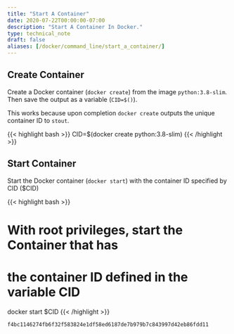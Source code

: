```yaml
---
title: "Start A Container"
date: 2020-07-22T00:00:00-07:00
description: "Start A Container In Docker."
type: technical_note
draft: false
aliases: [/docker/command_line/start_a_container/]
---
```


## Create Container

Create a Docker container (`docker create`) from the image `python:3.8-slim`. Then save the output as a variable (`CID=$()`).

This works because upon completion `docker create` outputs the unique container ID to `stout`.

{{< highlight bash >}}
CID=$(docker create python:3.8-slim)
{{< /highlight >}}

## Start Container

Start the Docker container (`docker start`) with the container ID specified by CID ($CID)

{{< highlight bash >}}
# With root privileges, start the Container that has 
# the container ID defined in the variable CID
docker start $CID
{{< /highlight >}}
```
f4bc1146274fb6f32f583824e1df58ed6187de7b979b7c843997d42eb86fdd11
```